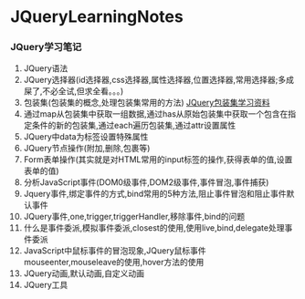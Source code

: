# JQueryLearningNotes
### JQuery学习笔记

1. JQuery语法
2. JQuery选择器(id选择器,css选择器,属性选择器,位置选择器,常用选择器;多成屎了,不必全试,但求全看。。。)
3. 包装集(包装集的概念,处理包装集常用的方法) [JQuery包装集学习资料](http://www.htmleaf.com/ziliaoku/qianduanjiaocheng/201602053115.html)
4. 通过map从包装集中获取一组数据,通过has从原始包装集中获取一个包含在指定条件的新的包装集,通过each遍历包装集,通过attr设置属性
5. JQuery中data为标签设置特殊属性
6. JQuery节点操作(附加,删除,包裹等)
7. Form表单操作(其实就是对HTML常用的input标签的操作,获得表单的值,设置表单的值)
8. 分析JavaScript事件(DOM0级事件,DOM2级事件,事件冒泡,事件捕获)
9. Jquery事件,绑定事件的方式,bind常用的5种方法,阻止事件冒泡和阻止事件默认事件
10. JQuery事件,one,trigger,triggerHandler,移除事件,bind的问题
11. 什么是事件委派,模拟事件委派,closest的使用,使用live,bind,delegate处理事件委派
12. JavaScript中鼠标事件的冒泡现象,JQuery鼠标事件mouseenter,mouseleave的使用,hover方法的使用
13. JQuery动画,默认动画,自定义动画
14. JQuery工具
